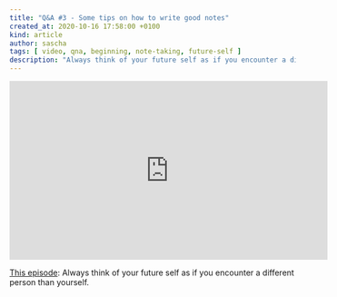 ```yaml
---
title: "Q&A #3 - Some tips on how to write good notes"
created_at: 2020-10-16 17:58:00 +0100
kind: article
author: sascha
tags: [ video, qna, beginning, note-taking, future-self ]
description: "Always think of your future self as if you encounter a different person than yourself."
---
```

<iframe width="560" height="315" src="https://www.youtube-nocookie.com/embed/krs6okgi0Eg" frameborder="0" allow="accelerometer; autoplay; clipboard-write; encrypted-media; gyroscope; picture-in-picture" allowfullscreen></iframe>

[This episode]( https://youtu.be/krs6okgi0Eg): Always think of your future self as if you encounter a different person than yourself.
